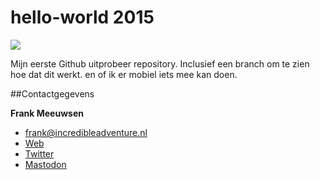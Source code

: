 hello-world 2015
===========

![](https://upload.wikimedia.org/wikipedia/commons/thumb/7/7f/Pug_portrait.jpg/1024px-Pug_portrait.jpg "")

Mijn eerste Github uitprobeer repository. Inclusief een branch om te zien hoe dat dit werkt. en of ik er mobiel iets mee kan doen. 

##Contactgegevens

**Frank Meeuwsen**

* [frank@incredibleadventure.nl](frank@incredibleadventure.nl)
* [Web](http://incredibleadventure.nl)
* [Twitter](http://www.twitter.com/frankmeeuwsen)
* [Mastodon](https://mastodon.social/@frankmeeuwsen)

